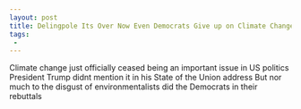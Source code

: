 ```yaml
---
layout: post
title: Delingpole Its Over Now Even Democrats Give up on Climate Change
tags:
 -
---
```

Climate change just officially ceased being an important issue in US politics President Trump didnt mention it in his State of the Union address But nor much to the disgust of environmentalists  did the Democrats in their rebuttals
